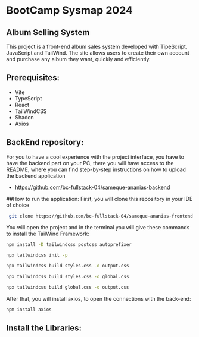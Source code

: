 # BootCamp Sysmap 2024
## Album Selling System
This project is a front-end album sales system developed with TipeScript, JavaScript and TailWind. The site allows users to create their own account and purchase any album they want, quickly and efficiently.

## Prerequisites:
- Vite
- TypeScript
- React
- TailWindCSS
- Shadcn
- Axios

## BackEnd repository:
For you to have a cool experience with the project interface, you have to have the backend part on your PC, there you will have access to the README, where you can find step-by-step instructions on how to upload the backend application
- https://github.com/bc-fullstack-04/sameque-ananias-backend

##How to run the application:
First, you will clone this repository in your IDE of choice
 ```bash
  git clone https://github.com/bc-fullstack-04/sameque-ananias-frontend
 ```
You will open the project and in the terminal you will give these commands to install the TailWind Framework:
```bash
npm install -D tailwindcss postcss autoprefixer
```
```bash
npx tailwindcss init -p
```
```bash
npx tailwindcss build styles.css -o output.css
```
```bash
npx tailwindcss build styles.css -o global.css
```
```bash
npx tailwindcss build global.css -o output.css
```
After that, you will install axios, to open the connections with the back-end:
```bash
npm install axios
```
## Install the Libraries:
